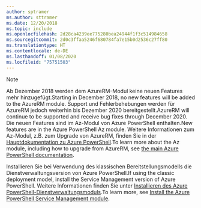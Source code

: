```yaml
---
author: sptramer
ms.author: sttramer
ms.date: 12/20/2018
ms.topic: include
ms.openlocfilehash: 2d28ca4239ee775280bea24944f1f3c514984658
ms.sourcegitcommit: 2d0c3ffaa5246f680784fa7e15b0d2536c27ff80
ms.translationtype: HT
ms.contentlocale: de-DE
ms.lasthandoff: 01/08/2020
ms.locfileid: "75751503"
---
```

> [!NOTE]
> 
> <span data-ttu-id="ce488-101">Ab Dezember 2018 werden dem AzureRM-Modul keine neuen Features mehr hinzugefügt.</span><span class="sxs-lookup"><span data-stu-id="ce488-101">Starting in December 2018, no new features will be added to the AzureRM module.</span></span> <span data-ttu-id="ce488-102">Support und Fehlerbehebungen werden für AzureRM jedoch weiterhin bis Dezember 2020 bereitgestellt.</span><span class="sxs-lookup"><span data-stu-id="ce488-102">AzureRM will continue to be supported and receive bug fixes through December 2020.</span></span> <span data-ttu-id="ce488-103">Die neuen Features sind im Az-Modul von Azure PowerShell enthalten.</span><span class="sxs-lookup"><span data-stu-id="ce488-103">New features are in the Azure PowerShell Az module.</span></span> <span data-ttu-id="ce488-104">Weitere Informationen zum Az-Modul, z.B. zum Upgrade von AzureRM, finden Sie in der [Hauptdokumentation zu Azure PowerShell](/powershell/azure).</span><span class="sxs-lookup"><span data-stu-id="ce488-104">To learn more about the Az module, including how to upgrade from AzureRM, see [the main Azure PowerShell documentation](/powershell/azure).</span></span>
>
> <span data-ttu-id="ce488-105">Installieren Sie bei Verwendung des klassischen Bereitstellungsmodells die Dienstverwaltungsversion von Azure PowerShell.</span><span class="sxs-lookup"><span data-stu-id="ce488-105">If using the classic deployment model, install the Service Management version of Azure PowerShell.</span></span>
> <span data-ttu-id="ce488-106">Weitere Informationen finden Sie unter [Installieren des Azure PowerShell-Dienstverwaltungsmoduls](/powershell/azure/servicemanagement/install-azure-ps).</span><span class="sxs-lookup"><span data-stu-id="ce488-106">To learn more, see [Install the Azure PowerShell Service Management module](/powershell/azure/servicemanagement/install-azure-ps).</span></span>
